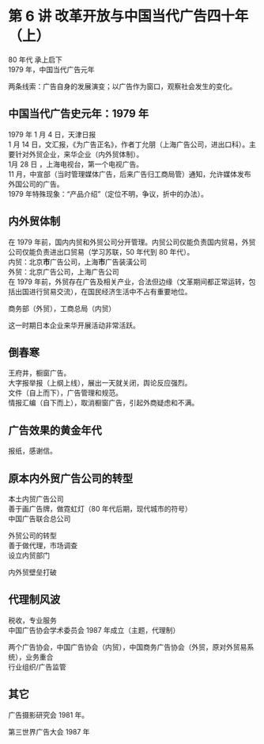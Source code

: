 # 第 6 讲 改革开放与中国当代广告四十年（上）
80 年代 承上启下  
1979 年，中国当代广告元年

两条线索：广告自身的发展演变；以广告作为窗口，观察社会发生的变化。

## 中国当代广告史元年：1979 年
1979 年 1 月 4 日，天津日报  
1 月 14 日，文汇报，《为广告正名》，作者丁允朋（上海广告公司，进出口科）。主要针对外贸企业，来华企业（内外贸体制）。  
1月 28 日 ，上海电视台，第一个电视广告。  
11 月，中宣部（当时管理媒体广告，后来广告归工商局管）通知，允许媒体发布外国公司的广告。  
1979 年特殊现象：“产品介绍”（定位不明，争议，折中的办法）。

## 内外贸体制
在 1979 年前，国内内贸和外贸公司分开管理。内贸公司仅能负责国内贸易，外贸公司仅能负责进出口贸易（学习苏联，50 年代到 80 年代）。  
内贸：北京**市**广告公司，上海**市**广告装潢公司  
外贸：北京广告公司，上海广告公司  
在 1979 年前，外贸存在广告及相关产业，合法但边缘（文革期间都正常运转，包括出国进行贸易交流），在国民经济生活中不占有重要地位。

商务部（外贸），工商总局（内贸）

这一时期日本企业来华开展活动非常活跃。

## 倒春寒
王府井，橱窗广告。  
大字报举报（上纲上线），展出一天就关闭，舆论反应强烈。  
文件（自上而下），广告管理和规范。  
情报汇编（自下而上），取消橱窗广告，引起外商疑虑和不满。  

## 广告效果的黄金年代
报纸，感谢信。

## 原本内外贸广告公司的转型
本土内贸广告公司  
善于画广告牌，做霓虹灯（80 年代后期，现代城市的符号）  
中国广告联合总公司

外贸公司的转型  
善于做代理，市场调查  
设立内贸部门

内外贸壁垒打破

## 代理制风波
税收，专业服务  
中国广告协会学术委员会 1987 年成立（主题，代理制）

两个广告协会，中国广告协会（内贸），中国商务广告协会（外贸，原对外贸易系统），业务重合  
行业组织/广告监管

## 其它
广告摄影研究会 1981 年。

第三世界广告大会 1987 年
